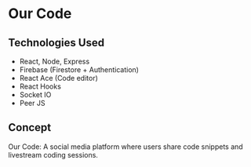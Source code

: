 # Our Code

## Technologies Used
* React, Node, Express
* Firebase (Firestore + Authentication)
* React Ace (Code editor)
* React Hooks
* Socket IO
* Peer JS

## Concept
Our Code: A social media platform where users share code snippets and livestream coding sessions.

